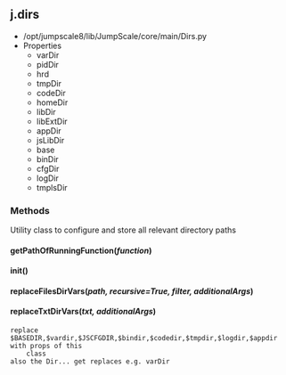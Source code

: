 <!-- toc -->
## j.dirs

- /opt/jumpscale8/lib/JumpScale/core/main/Dirs.py
- Properties
    - varDir
    - pidDir
    - hrd
    - tmpDir
    - codeDir
    - homeDir
    - libDir
    - libExtDir
    - appDir
    - jsLibDir
    - base
    - binDir
    - cfgDir
    - logDir
    - tmplsDir

### Methods

Utility class to configure and store all relevant directory paths

#### getPathOfRunningFunction(*function*) 

#### init() 

#### replaceFilesDirVars(*path, recursive=True, filter, additionalArgs*) 

#### replaceTxtDirVars(*txt, additionalArgs*) 

```
replace $BASEDIR,$vardir,$JSCFGDIR,$bindir,$codedir,$tmpdir,$logdir,$appdir with props of this
    class
also the Dir... get replaces e.g. varDir

```

